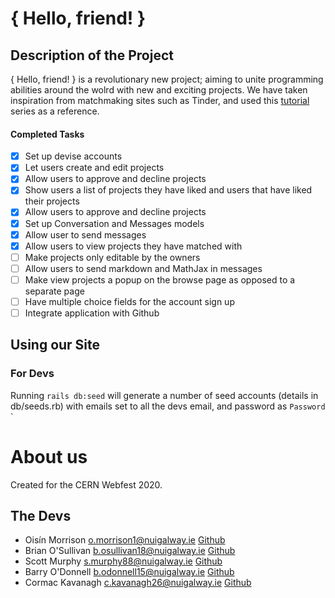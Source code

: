 # { Hello, friend! }

## Description of the Project

{ Hello, friend! } is a revolutionary new project; aiming to unite programming abilities around the wolrd with new and exciting projects. We have taken inspiration from matchmaking sites such as Tinder, and used this [tutorial](https://www.youtube.com/watch?v=P5gAaZq-sPs&list=PLtZ8UuFjvnDfqEJ4EQytX4x3Uxwb7i7F7) series as a reference.

#### Completed Tasks

- [x] Set up devise accounts
- [x] Let users create and edit projects
- [x] Allow users to approve and decline projects
- [x] Show users a list of projects they have liked and users that have liked their projects
- [x] Allow users to approve and decline projects
- [x] Set up Conversation and Messages models
- [x] Allow user to send messages
- [x] Allow users to view projects they have matched with
- [ ] Make projects only editable by the owners
- [ ] Allow users to send markdown and MathJax in messages
- [ ] Make view projects a popup on the browse page as opposed to a separate page
- [ ] Have multiple choice fields for the account sign up
- [ ] Integrate application with Github

## Using our Site

### For Devs
Running  ```rails db:seed```  will generate a number of seed accounts (details in db/seeds.rb) with emails set to all the devs email, and password as ```Password``` `


# About us

Created for the CERN Webfest 2020.

## The Devs
- Oisín Morrison <o.morrison1@nuigalway.ie> [Github](https://github.com/Oisin-M/)
- Brian O'Sullivan <b.osullivan18@nuigalway.ie> [Github](https://github.com/BrianOSullivan-2000)
- Scott Murphy <s.murphy88@nuigalway.ie> [Github](https://github.com/ScottMurf)
- Barry O'Donnell <b.odonnell15@nuigalway.ie> [Github](https://github.com/BarryOD4)
- Cormac Kavanagh <c.kavanagh26@nuigalway.ie> [Github](https://github.com/CKnight7663)
